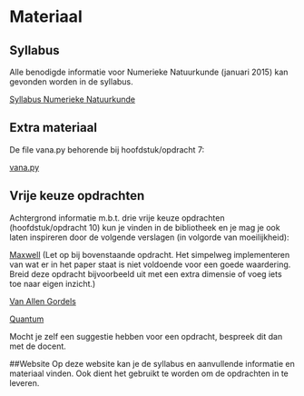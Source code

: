 # Materiaal

## Syllabus
Alle benodigde informatie voor Numerieke Natuurkunde (januari 2015) kan gevonden
worden in de syllabus.

[Syllabus Numerieke Natuurkunde](numnat_v20150104_1.pdf)

## Extra materiaal
De file vana.py behorende bij hoofdstuk/opdracht 7:

[vana.py](vana.py)

## Vrije keuze opdrachten
Achtergrond informatie m.b.t. drie vrije keuze opdrachten (hoofdstuk/opdracht 10) kun 
je vinden in de bibliotheek en je mag je ook laten inspireren door de volgende 
verslagen (in volgorde van moeilijkheid):

[Maxwell](numnat_maxwell.pdf)
(Let op bij bovenstaande opdracht. Het simpelweg implementeren van wat er in
het paper staat is niet voldoende voor een goede waardering. Breid deze 
opdracht bijvoorbeeld uit met een extra dimensie of voeg iets toe naar eigen
inzicht.)

[Van Allen Gordels](numnat_vanallen.pdf)

[Quantum](numnat_quantum.pdf)

Mocht je zelf een suggestie hebben voor een opdracht, bespreek dit dan met de docent.

##Website
Op deze website kan je de syllabus en aanvullende informatie en materiaal vinden. Ook dient het gebruikt te worden om de opdrachten in te leveren. 

